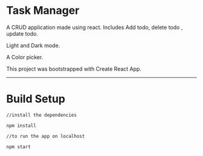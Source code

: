 # Task Manager
A CRUD application made using react. Includes Add todo, delete todo , update todo.

Light and Dark mode. 

A Color picker. 

This project was bootstrapped with Create React App.

--------------------
# Build Setup 

```
//install the dependencies

npm install

//to run the app on localhost

npm start
```
